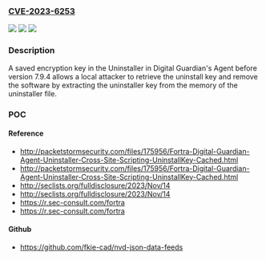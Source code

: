 ### [CVE-2023-6253](https://cve.mitre.org/cgi-bin/cvename.cgi?name=CVE-2023-6253)
![](https://img.shields.io/static/v1?label=Product&message=Digital%20Guardian%20Agent%20&color=blue)
![](https://img.shields.io/static/v1?label=Version&message=0%3C%207.9.4%20&color=brighgreen)
![](https://img.shields.io/static/v1?label=Vulnerability&message=CWE-922%20Insecure%20Storage%20of%20Sensitive%20Information&color=brighgreen)

### Description

A saved encryption key in the Uninstaller in Digital Guardian's Agent before version 7.9.4 allows a local attacker to retrieve the uninstall key and remove the software by extracting the uninstaller key from the memory of the uninstaller file.

### POC

#### Reference
- http://packetstormsecurity.com/files/175956/Fortra-Digital-Guardian-Agent-Uninstaller-Cross-Site-Scripting-UninstallKey-Cached.html
- http://packetstormsecurity.com/files/175956/Fortra-Digital-Guardian-Agent-Uninstaller-Cross-Site-Scripting-UninstallKey-Cached.html
- http://seclists.org/fulldisclosure/2023/Nov/14
- http://seclists.org/fulldisclosure/2023/Nov/14
- https://r.sec-consult.com/fortra
- https://r.sec-consult.com/fortra

#### Github
- https://github.com/fkie-cad/nvd-json-data-feeds

